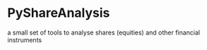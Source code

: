 # PyShareAnalysis

a small set of tools to analyse shares (equities) and other financial instruments
